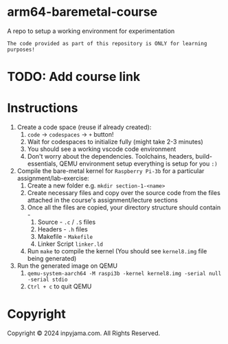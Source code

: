 # arm64-baremetal-course
A repo to setup a working environment for experimentation

```
The code provided as part of this repository is ONLY for learning purposes!
```

# TODO: Add course link

# Instructions

1. Create a code space (reuse if already created):
    1. `code` -> `codespaces` -> `+` button!
    2. Wait for codespaces to initialize fully (might take 2-3 minutes)
    3. You should see a working vscode code environment
    4. Don't worry about the dependencies. Toolchains, headers, build-essentials, QEMU environment setup everything is setup for you `:)`
2. Compile the bare-metal kernel for `Raspberry Pi-3b` for a particular assignment/lab-exercise:
    1. Create a new folder e.g. `mkdir section-1-<name>`
    2. Create necessary files and copy over the source code from the files attached in the course's assignment/lecture sections
    3. Once all the files are copied, your directory structure should contain - 
       1. Source - `.c` / `.S` files
       2. Headers - `.h` files
       3. Makefile - `Makefile`
       4. Linker Script `linker.ld`
    4. Run `make` to compile the kernel (You should see `kernel8.img` file being generated)
3. Run the generated image on QEMU
    1. `qemu-system-aarch64 -M raspi3b -kernel kernel8.img -serial null -serial stdio`
    2. `Ctrl + c` to quit QEMU

# Copyright

Copyright © 2024 inpyjama.com. All Rights Reserved.